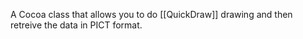 A Cocoa class that allows you to do [[QuickDraw]] drawing and then retreive the data in PICT format.